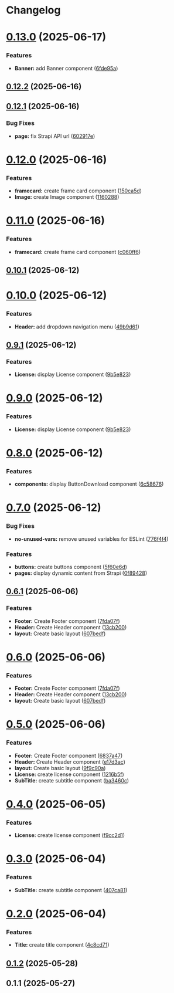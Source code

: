 # Changelog

# [0.13.0](https://github.com/fableLab/website-nextjs-front/compare/0.12.1...0.13.0) (2025-06-17)


### Features

* **Banner:** add Banner component ([6fde95a](https://github.com/fableLab/website-nextjs-front/commit/6fde95aed178e572e02d3ce2fe7871da362c326d))

## [0.12.2](https://github.com/fableLab/website-nextjs-front/compare/0.12.1...0.12.2) (2025-06-16)

## [0.12.1](https://github.com/fableLab/website-nextjs-front/compare/0.12.0...0.12.1) (2025-06-16)


### Bug Fixes

* **page:** fix Strapi API url ([602917e](https://github.com/fableLab/website-nextjs-front/commit/602917e74aa076c0d47a479c8360ef1ad65602a4))

# [0.12.0](https://github.com/fableLab/website-nextjs-front/compare/0.10.1...0.12.0) (2025-06-16)


### Features

* **framecard:** create frame card component ([150ca5d](https://github.com/fableLab/website-nextjs-front/commit/150ca5ddb774ecc56cafd72921de556f1be762f1))
* **Image:** create Image component ([1160288](https://github.com/fableLab/website-nextjs-front/commit/116028812417b87336ced85c5a6520031b782ed5))

# [0.11.0](https://github.com/fableLab/website-nextjs-front/compare/0.10.1...0.11.0) (2025-06-16)


### Features

* **framecard:** create frame card component ([c060ff6](https://github.com/fableLab/website-nextjs-front/commit/c060ff6337d4bd540dd9c4b7ee5bce6daaf2cccf))

## [0.10.1](https://github.com/fableLab/website-nextjs-front/compare/0.10.0...0.10.1) (2025-06-12)

# [0.10.0](https://github.com/fableLab/website-nextjs-front/compare/0.9.1...0.10.0) (2025-06-12)


### Features

* **Header:** add dropdown navigation menu ([49b9d61](https://github.com/fableLab/website-nextjs-front/commit/49b9d61f8db46a5611a4729e4e162f7555b8a6a1))

## [0.9.1](https://github.com/fableLab/website-nextjs-front/compare/0.8.0...0.9.1) (2025-06-12)


### Features

* **License:** display License component ([9b5e823](https://github.com/fableLab/website-nextjs-front/commit/9b5e8230d91bcb0ff65c2adb48582cdd86c08a4b))

# [0.9.0](https://github.com/fableLab/website-nextjs-front/compare/0.8.0...0.9.0) (2025-06-12)


### Features

* **License:** display License component ([9b5e823](https://github.com/fableLab/website-nextjs-front/commit/9b5e8230d91bcb0ff65c2adb48582cdd86c08a4b))

# [0.8.0](https://github.com/fableLab/website-nextjs-front/compare/0.7.0...0.8.0) (2025-06-12)


### Features

* **components:** display ButtonDownload component ([6c58676](https://github.com/fableLab/website-nextjs-front/commit/6c58676606b75bf209e70c25f1cca7d6bf5b007c))

# [0.7.0](https://github.com/fableLab/website-nextjs-front/compare/0.6.1...0.7.0) (2025-06-12)


### Bug Fixes

* **no-unused-vars:** remove unused variables for ESLint ([776f4f4](https://github.com/fableLab/website-nextjs-front/commit/776f4f4cb8450d6adb5b070db4b37cde26e2093f))


### Features

* **buttons:** create buttons component ([5f60e6d](https://github.com/fableLab/website-nextjs-front/commit/5f60e6de401fa9adc7ee0f6aa0563ed343aecad8))
* **pages:** display dynamic content from Strapi ([0f89428](https://github.com/fableLab/website-nextjs-front/commit/0f89428227d5fe107b17f053c580f08e20460c4c))

## [0.6.1](https://github.com/fableLab/website-nextjs-front/compare/0.4.0...0.6.1) (2025-06-06)


### Features

* **Footer:** Create Footer component ([7fda07f](https://github.com/fableLab/website-nextjs-front/commit/7fda07f4a0cfbfc1b59408756b61deb542c6a668))
* **Header:** Create Header component ([13cb200](https://github.com/fableLab/website-nextjs-front/commit/13cb200c78077b7c6ac2e13b7c8b831643d9c773))
* **layout:** Create basic layout ([607bedf](https://github.com/fableLab/website-nextjs-front/commit/607bedfeb709fa76df75a06287617e596e5859cb))

# [0.6.0](https://github.com/fableLab/website-nextjs-front/compare/0.4.0...0.6.0) (2025-06-06)


### Features

* **Footer:** Create Footer component ([7fda07f](https://github.com/fableLab/website-nextjs-front/commit/7fda07f4a0cfbfc1b59408756b61deb542c6a668))
* **Header:** Create Header component ([13cb200](https://github.com/fableLab/website-nextjs-front/commit/13cb200c78077b7c6ac2e13b7c8b831643d9c773))
* **layout:** Create basic layout ([607bedf](https://github.com/fableLab/website-nextjs-front/commit/607bedfeb709fa76df75a06287617e596e5859cb))

# [0.5.0](https://github.com/fableLab/website-nextjs-front/compare/0.2.0...0.5.0) (2025-06-06)


### Features

* **Footer:** Create Footer component ([6837a47](https://github.com/fableLab/website-nextjs-front/commit/6837a473d92422abed32ccc922900b3cdc8d7c89))
* **Header:** Create Header component ([e17d3ac](https://github.com/fableLab/website-nextjs-front/commit/e17d3ac3f94e6d3df6843d339541f826f9ab5c3f))
* **layout:** Create basic layout ([9f9c90a](https://github.com/fableLab/website-nextjs-front/commit/9f9c90a58827f9d949dfcb85c5b2612f74ffd780))
* **License:** create license component ([1216b5f](https://github.com/fableLab/website-nextjs-front/commit/1216b5fb12a1adb78e34b146077d797002b7a77f))
* **SubTitle:** create subtitle component ([ba3460c](https://github.com/fableLab/website-nextjs-front/commit/ba3460c27cb29c2c0d94dc0b95cd87fc0412d295))

# [0.4.0](https://github.com/fableLab/website-nextjs-front/compare/0.3.0...0.4.0) (2025-06-05)


### Features

* **License:** create license component ([f9cc2d1](https://github.com/fableLab/website-nextjs-front/commit/f9cc2d1502f6ad767e3302c208ca9fe9fe616127))

# [0.3.0](https://github.com/fableLab/website-nextjs-front/compare/0.2.0...0.3.0) (2025-06-04)


### Features

* **SubTitle:** create subtitle component ([407ca81](https://github.com/fableLab/website-nextjs-front/commit/407ca8107fd9af185b00852a702eb6fc000c3371))

# [0.2.0](https://github.com/fableLab/website-nextjs-front/compare/0.1.2...0.2.0) (2025-06-04)


### Features

* **Title:** create title component ([4c8cd71](https://github.com/fableLab/website-nextjs-front/commit/4c8cd711f8f534a4b8fc23c6f218c40d70ea00cb))

## [0.1.2](https://github.com/fableLab/website-nextjs-front/compare/0.1.1...0.1.2) (2025-05-28)

## 0.1.1 (2025-05-27)
